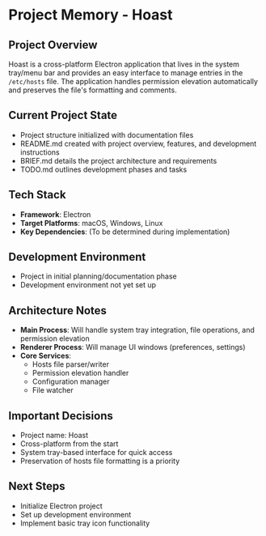 # Project Memory - Hoast

## Project Overview
Hoast is a cross-platform Electron application that lives in the system tray/menu bar and provides an easy interface to manage entries in the `/etc/hosts` file. The application handles permission elevation automatically and preserves the file's formatting and comments.

## Current Project State
- Project structure initialized with documentation files
- README.md created with project overview, features, and development instructions
- BRIEF.md details the project architecture and requirements
- TODO.md outlines development phases and tasks

## Tech Stack
- **Framework**: Electron
- **Target Platforms**: macOS, Windows, Linux
- **Key Dependencies**: (To be determined during implementation)

## Development Environment
- Project in initial planning/documentation phase
- Development environment not yet set up

## Architecture Notes
- **Main Process**: Will handle system tray integration, file operations, and permission elevation
- **Renderer Process**: Will manage UI windows (preferences, settings)
- **Core Services**:
  - Hosts file parser/writer
  - Permission elevation handler
  - Configuration manager
  - File watcher

## Important Decisions
- Project name: Hoast
- Cross-platform from the start
- System tray-based interface for quick access
- Preservation of hosts file formatting is a priority

## Next Steps
- Initialize Electron project
- Set up development environment
- Implement basic tray icon functionality